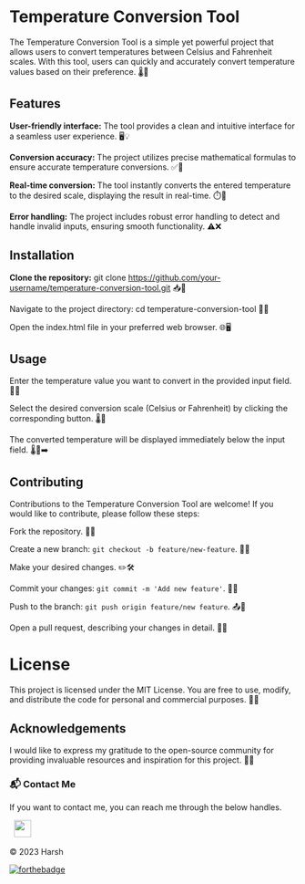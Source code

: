 # Temperature Conversion Tool
The Temperature Conversion Tool is a simple yet powerful project that allows users to convert temperatures between Celsius and Fahrenheit scales. With this tool, users can quickly and accurately convert temperature values based on their preference. 🌡️🔄

## Features
**User-friendly interface:** The tool provides a clean and intuitive interface for a seamless user experience. 🖥️💡

**Conversion accuracy:** The project utilizes precise mathematical formulas to ensure accurate temperature conversions. ✅📐

**Real-time conversion:** The tool instantly converts the entered temperature to the desired scale, displaying the result in real-time. ⏱️🔁

**Error handling:** The project includes robust error handling to detect and handle invalid inputs, ensuring smooth functionality. ⚠️❌

## Installation
**Clone the repository:** git clone https://github.com/your-username/temperature-conversion-tool.git 📥🔗

Navigate to the project directory: cd temperature-conversion-tool 📂🚀

Open the index.html file in your preferred web browser. 🌐🖥️

## Usage
Enter the temperature value you want to convert in the provided input field. 🔢📝

Select the desired conversion scale (Celsius or Fahrenheit) by clicking the corresponding button. 🌡️🔀

The converted temperature will be displayed immediately below the input field. 🌡️🔄➡️

## Contributing
Contributions to the Temperature Conversion Tool are welcome! If you would like to contribute, please follow these steps:

Fork the repository. 🍴🔀

Create a new branch: `git checkout -b feature/new-feature`. 🌿🆕

Make your desired changes. ✏️🛠️

Commit your changes: `git commit -m 'Add new feature'`. 💾✅

Push to the branch: `git push origin feature/new feature`. 📤🌿

Open a pull request, describing your changes in detail. 📩🔀

# License
This project is licensed under the MIT License. You are free to use, modify, and distribute the code for personal and commercial purposes. 📜🆓

## Acknowledgements
I would like to express my gratitude to the open-source community for providing invaluable resources and inspiration for this project. 🙏🌟

### 📬 Contact Me
If you want to contact me, you can reach me through the below handles.

&nbsp;&nbsp;<a href="https://www.linkedin.com/in/harsh-kumawat-069bb324b/"><img src="https://www.felberpr.com/wp-content/uploads/linkedin-logo.png" width="30"></img></a>

© 2023 Harsh


[![forthebadge](https://forthebadge.com/images/badges/built-with-love.svg)](https://forthebadge.com)
